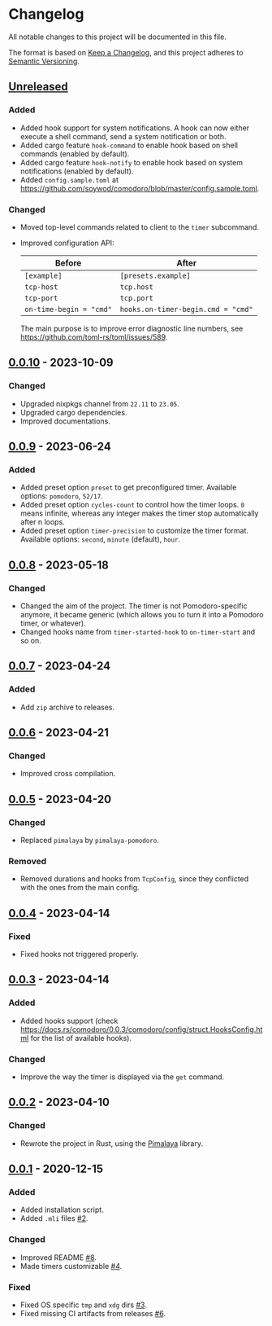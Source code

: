 # Changelog

All notable changes to this project will be documented in this file.

The format is based on [Keep a Changelog](https://keepachangelog.com/en/1.0.0/),
and this project adheres to [Semantic Versioning](https://semver.org/spec/v2.0.0.html).

## [Unreleased]

### Added

- Added hook support for system notifications. A hook can now either execute a shell command, send a system notification or both.
- Added cargo feature `hook-command` to enable hook based on shell commands (enabled by default).
- Added cargo feature `hook-notify` to enable hook based on system notifications (enabled by default).
- Added `config.sample.toml` at <https://github.com/soywod/comodoro/blob/master/config.sample.toml>.

### Changed

- Moved top-level commands related to client to the `timer` subcommand.
- Improved configuration API:

  | Before                  | After                              |
  |-------------------------|------------------------------------|
  | `[example]`             | `[presets.example]`                |
  | `tcp-host`              | `tcp.host`                         |
  | `tcp-port`              | `tcp.port`                         |
  | `on-time-begin = "cmd"` | `hooks.on-timer-begin.cmd = "cmd"` |

  The main purpose is to improve error diagnostic line numbers, see <https://github.com/toml-rs/toml/issues/589>.

## [0.0.10] - 2023-10-09

### Changed

- Upgraded nixpkgs channel from `22.11` to `23.05`.
- Upgraded cargo dependencies.
- Improved documentations.

## [0.0.9] - 2023-06-24

### Added

- Added preset option `preset` to get preconfigured timer. Available options: `pomodoro`, `52/17`.
- Added preset option `cycles-count` to control how the timer loops. `0` means infinite, whereas any integer makes the timer stop automatically after n loops.
- Added preset option `timer-precision` to customize the timer format. Available options: `second`, `minute` (default), `hour`.

## [0.0.8] - 2023-05-18

### Changed

- Changed the aim of the project. The timer is not Pomodoro-specific anymore, it became generic (which allows you to turn it into a Pomodoro timer, or whatever).
- Changed hooks name from `timer-started-hook` to `on-timer-start` and so on.

## [0.0.7] - 2023-04-24

### Added

- Add `zip` archive to releases.

## [0.0.6] - 2023-04-21

### Changed

- Improved cross compilation.

## [0.0.5] - 2023-04-20

### Changed

- Replaced `pimalaya` by `pimalaya-pomodoro`.

### Removed

- Removed durations and hooks from `TcpConfig`, since they conflicted with the ones from the main config.

## [0.0.4] - 2023-04-14

### Fixed

- Fixed hooks not triggered properly.

## [0.0.3] - 2023-04-14

### Added

- Added hooks support (check https://docs.rs/comodoro/0.0.3/comodoro/config/struct.HooksConfig.html for the list of available hooks).

### Changed

- Improve the way the timer is displayed via the `get` command.

## [0.0.2] - 2023-04-10

### Changed

- Rewrote the project in Rust, using the [Pimalaya](https://git.sr.ht/~soywod/pimalaya) library.

## [0.0.1] - 2020-12-15

### Added

- Added installation script.
- Added `.mli` files [#2].

### Changed

- Improved README [#8].
- Made timers customizable [#4].

### Fixed

- Fixed OS specific `tmp` and `xdg` dirs [#3].
- Fixed missing CI artifacts from releases [#6].

[Unreleased]: https://github.com/soywod/comodoro/compare/v0.0.10...master
[0.0.10]: https://github.com/soywod/comodoro/compare/v0.0.9...v0.0.10
[0.0.9]: https://github.com/soywod/comodoro/compare/v0.0.8...v0.0.9
[0.0.8]: https://github.com/soywod/comodoro/compare/v0.0.7...v0.0.8
[0.0.7]: https://github.com/soywod/comodoro/compare/v0.0.6...v0.0.7
[0.0.6]: https://github.com/soywod/comodoro/compare/v0.0.5...v0.0.6
[0.0.5]: https://github.com/soywod/comodoro/compare/v0.0.4...v0.0.5
[0.0.4]: https://github.com/soywod/comodoro/compare/v0.0.3...v0.0.4
[0.0.3]: https://github.com/soywod/comodoro/compare/v0.0.2...v0.0.3
[0.0.2]: https://github.com/soywod/comodoro/compare/v0.0.1...v0.0.2
[0.0.1]: https://github.com/soywod/comodoro/releases/tag/v0.0.1

[#2]: https://github.com/soywod/comodoro/issues/2
[#3]: https://github.com/soywod/comodoro/issues/3
[#4]: https://github.com/soywod/comodoro/issues/4
[#6]: https://github.com/soywod/comodoro/issues/6
[#8]: https://github.com/soywod/comodoro/issues/8
